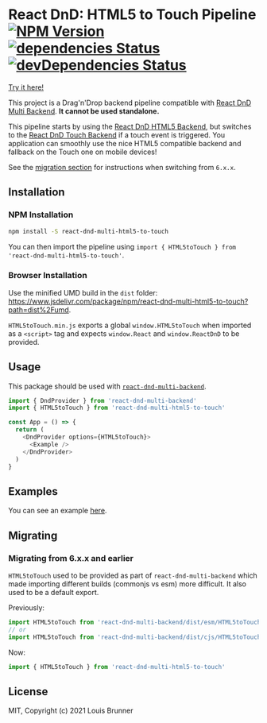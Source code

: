 # React DnD: HTML5 to Touch Pipeline [![NPM Version][npm-image]][npm-url] [![dependencies Status][deps-image]][deps-url] [![devDependencies Status][deps-dev-image]][deps-dev-url]

[Try it here!](https://louisbrunner.github.io/dnd-multi-backend/examples/react-dnd-multi-backend.html)

This project is a Drag'n'Drop backend pipeline compatible with [React DnD Multi Backend](../react-dnd-multi-backend/). **It cannot be used standalone.**

This pipeline starts by using the [React DnD HTML5 Backend](https://react-dnd.github.io/react-dnd/docs/backends/html5), but switches to the [React DnD Touch Backend](https://react-dnd.github.io/react-dnd/docs/backends/touch) if a touch event is triggered.
You application can smoothly use the nice HTML5 compatible backend and fallback on the Touch one on mobile devices!

See the [migration section](#migrating) for instructions when switching from `6.x.x`.

## Installation

### NPM Installation

```sh
npm install -S react-dnd-multi-html5-to-touch
```

You can then import the pipeline using `import { HTML5toTouch } from 'react-dnd-multi-html5-to-touch'`.

### Browser Installation

Use the minified UMD build in the `dist` folder: https://www.jsdelivr.com/package/npm/react-dnd-multi-html5-to-touch?path=dist%2Fumd.

`HTML5toTouch.min.js` exports a global `window.HTML5toTouch` when imported as a `<script>` tag and expects `window.React` and `window.ReactDnD` to be provided.

## Usage

This package should be used with [`react-dnd-multi-backend`](../react-dnd-multi-backend).

```js
import { DndProvider } from 'react-dnd-multi-backend'
import { HTML5toTouch } from 'react-dnd-multi-html5-to-touch'

const App = () => {
  return (
    <DndProvider options={HTML5toTouch}>
      <Example />
    </DndProvider>
  )
}
```

## Examples

You can see an example [here](examples/).

## Migrating

### Migrating from 6.x.x and earlier

`HTML5toTouch` used to be provided as part of `react-dnd-multi-backend` which made importing different builds (commonjs vs esm) more difficult. It also used to be a default export.

Previously:
```js
import HTML5toTouch from 'react-dnd-multi-backend/dist/esm/HTML5toTouch'
// or
import HTML5toTouch from 'react-dnd-multi-backend/dist/cjs/HTML5toTouch'
```

Now:
```js
import { HTML5toTouch } from 'react-dnd-multi-html5-to-touch'
```

## License

MIT, Copyright (c) 2021 Louis Brunner


[npm-image]: https://img.shields.io/npm/v/react-dnd-multi-html5-to-touch.svg
[npm-url]: https://npmjs.org/package/react-dnd-multi-html5-to-touch
[deps-image]: https://david-dm.org/louisbrunner/react-dnd-multi-html5-to-touch/status.svg
[deps-url]: https://david-dm.org/louisbrunner/react-dnd-multi-html5-to-touch
[deps-dev-image]: https://david-dm.org/louisbrunner/react-dnd-multi-html5-to-touch/dev-status.svg
[deps-dev-url]: https://david-dm.org/louisbrunner/react-dnd-multi-html5-to-touch?type=dev
